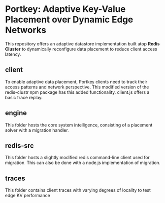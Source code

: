 # Portkey: Adaptive Key-Value Placement over Dynamic Edge Networks
This repository offers an adaptive datastore implementation built atop **Redis Cluster** to dynamically reconfigure data placement to reduce client access latency.

## client
To enable adaptive data placement, Portkey clients need to track their access patterns and network perspective. This modified version of the redis-clustr npm package has this added functionality. client.js offers a basic trace replay.

## engine
This folder hosts the core system intelligence, consisting of a placement solver with a migration handler. 

## redis-src
This folder hosts a slightly modified redis command-line client used for migration. This can also be done with a node.js implementation of migration.

## traces
This folder contains client traces with varying degrees of locality to test edge KV performance